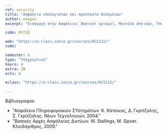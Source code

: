 ```yaml
---
ref: security
title: "Ασφάλεια υπολογιστών και προστασία δεδομένων"
author: emagos
excerpt: "Εισαγωγή στην Ασφάλεια: Βασικοί ορισμοί, Μοντέλο Απειλών, Υπηρεσίες Ασφάλειας. Εισαγωγή στις έννοιες: Απειλή, Ευπάθεια, Κίνδυνος. Ασφάλεια Συστήματος – Έλεγχος Λογικής Πρόσβασης – Τοπική και Απομακρυσμένη Αυθεντικοποίηση Οντότητας: Κωδικοί Passwords, Απομακρυσμένη Αυθεντικοποίηση με κρυπτογραφικές τεχνικές, Κωδικοί μιας χρήσης, Ταυτοποίηση με Μηδενική Γνώση. Έλεγχος Λογικής Πρόσβασης – Εξουσιοδότηση: Πολιτικές και μοντέλα εξουσιοδότησης (MAC, DAC, RBAC). Ασφάλεια Λειτουργικού Συστήματος. Κακόβουλο λογισμικό: Μοντέλο Απειλών, μηχανισμοί αντιμετώπισης, ερευνητικά θέματα. Αυθεντικοποιημένη εδραίωση κλειδιού και Εφαρμογές: Συστήματα Διανομής κλειδιού, Συστήματα Μεταφοράς Κλειδιού, Συστήματα Συμφωνίας Κλειδιού. Ασφάλεια Δικτύων: Μοντέλο απειλών στο Επίπεδο TCP/IP, ασφάλεια υπηρεσιών Διαδικτύου, ασφάλεια στο Web. Δικτυακά Συστήματα Firewalls."

code: ΗΥ210

web: "https://e-class.ionio.gr/courses/DCS132/"
code: 

semester: 4
type: "Υποχρεωτικό"
hours: 4
extra: 2Φ
ects: 6

eclass: "https://e-class.ionio.gr/courses/DCS132/"

---
```



Βιβλιογραφία: 
  - "Ασφάλεια Πληροφοριακών ΣΥστημάτων. Κ. Κάτσικας, Δ. Γκρίτζαλης, Σ. Γκρίτζαλης. Νέων Τεχνολογιών, 2004."
  - "Βασικές Αρχές Ασφάλειας Δικτύων. W. Stallings, M. Sipser. Κλειδάριθμος, 2009."
  




